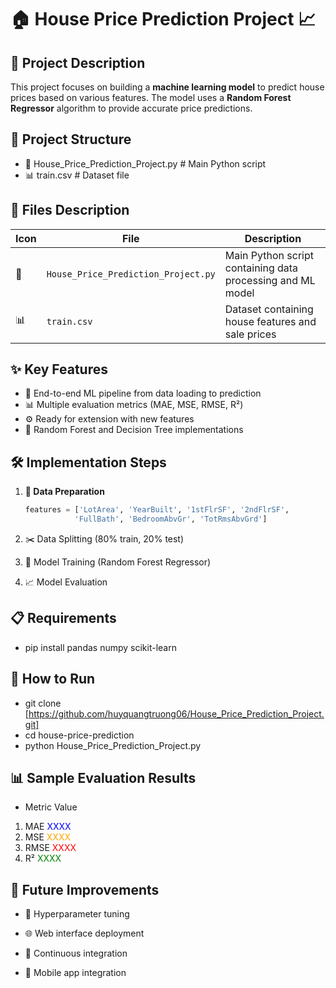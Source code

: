 # 🏠 House Price Prediction Project 📈

## 🚀 Project Description
This project focuses on building a **machine learning model** to predict house prices based on various features. The model uses a **Random Forest Regressor** algorithm to provide accurate price predictions.

## 📂 Project Structure
- 🐍 House_Price_Prediction_Project.py # Main Python script
- 📊 train.csv # Dataset file

## 📝 Files Description
| Icon | File | Description |
|------|------|-------------|
| 🐍 | `House_Price_Prediction_Project.py` | Main Python script containing data processing and ML model |
| 📊 | `train.csv` | Dataset containing house features and sale prices |

## ✨ Key Features
- 🔄 End-to-end ML pipeline from data loading to prediction
- 📊 Multiple evaluation metrics (MAE, MSE, RMSE, R²)
- ⚙️ Ready for extension with new features
- 🤖 Random Forest and Decision Tree implementations

## 🛠️ Implementation Steps

1. **🔧 Data Preparation**
   ```python
   features = ['LotArea', 'YearBuilt', '1stFlrSF', '2ndFlrSF', 
              'FullBath', 'BedroomAbvGr', 'TotRmsAbvGrd']
2. ✂️ Data Splitting (80% train, 20% test)

3. 🤖 Model Training (Random Forest Regressor)

4. 📈 Model Evaluation
## 📋 Requirements
- pip install pandas numpy scikit-learn
## 🏃 How to Run
- git clone [https://github.com/huyquangtruong06/House_Price_Prediction_Project.git]
- cd house-price-prediction
- python House_Price_Prediction_Project.py
## 📊 Sample Evaluation Results
- Metric	Value
1. MAE	<span style="color:blue">XXXX</span>
2. MSE	<span style="color:orange">XXXX</span>
3. RMSE	<span style="color:red">XXXX</span>
4. R²	<span style="color:green">XXXX</span>

## 🔮 Future Improvements
- 🧪 Hyperparameter tuning

- 🌐 Web interface deployment

- 🔄 Continuous integration

- 📱 Mobile app integration
